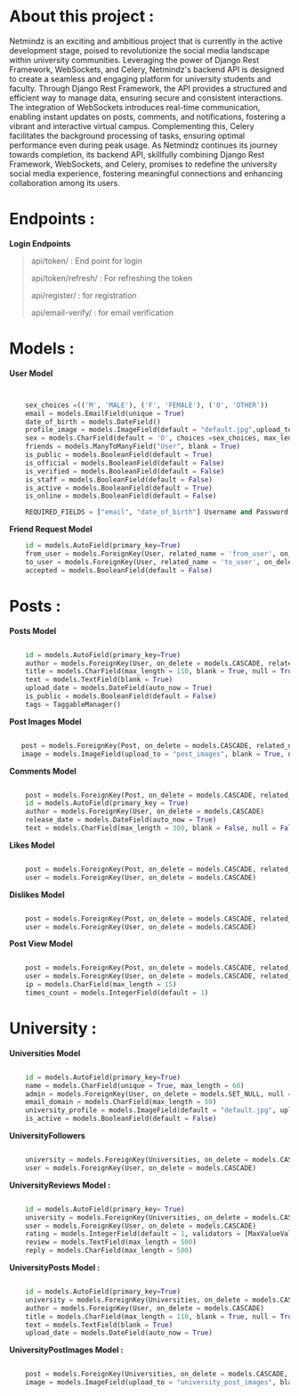 
# About this project :

Netmindz is an exciting and ambitious project that is currently in the active development stage, poised to revolutionize the social media landscape within university communities. Leveraging the power of Django Rest Framework, WebSockets, and Celery, Netmindz's backend API is designed to create a seamless and engaging platform for university students and faculty. Through Django Rest Framework, the API provides a structured and efficient way to manage data, ensuring secure and consistent interactions. The integration of WebSockets introduces real-time communication, enabling instant updates on posts, comments, and notifications, fostering a vibrant and interactive virtual campus. Complementing this, Celery facilitates the background processing of tasks, ensuring optimal performance even during peak usage. As Netmindz continues its journey towards completion, its backend API, skillfully combining Django Rest Framework, WebSockets, and Celery, promises to redefine the university social media experience, fostering meaningful connections and enhancing collaboration among its users.

# Endpoints :

**Login Endpoints**

   >api/token/  : End point for login
   >
   >api/token/refresh/ : For refreshing the token
   >
   >api/register/  : for registration
   >
   >api/email-verify/ : for email verification


# Models :
**User Model**

```python


    sex_choices =(('M', 'MALE'), ('F', 'FEMALE'), ('O', 'OTHER'))
    email = models.EmailField(unique = True)
    date_of_birth = models.DateField()
    profile_image = models.ImageField(default = "default.jpg",upload_to = "profile_pics")
    sex = models.CharField(default = 'O', choices =sex_choices, max_length = 1)
    friends = models.ManyToManyField("User", blank = True)
    is_public = models.BooleanField(default = True)
    is_official = models.BooleanField(default = False)
    is_verified = models.BooleanField(default = False)
    is_staff = models.BooleanField(default = False)
    is_active = models.BooleanField(default = True)
    is_online = models.BooleanField(default = False)

    REQUIRED_FIELDS = ["email", "date_of_birth"] Username and Password

```
**Friend Request Model**
```python
    id = models.AutoField(primary_key=True)
    from_user = models.ForeignKey(User, related_name = 'from_user', on_delete = models.CASCADE)
    to_user = models.ForeignKey(User, related_name = 'to_user', on_delete = models.CASCADE)
    accepted = models.BooleanField(default = False)

```

# Posts :

**Posts Model**

```python

    id = models.AutoField(primary_key=True)
    author = models.ForeignKey(User, on_delete = models.CASCADE, related_name = "posts")
    title = models.CharField(max_length = 110, blank = True, null = True)
    text = models.TextField(blank = True)
    upload_date = models.DateField(auto_now = True)
    is_public = models.BooleanField(default = False)
    tags = TaggableManager()
```

**Post Images Model**

```python

   post = models.ForeignKey(Post, on_delete = models.CASCADE, related_name = "post_images")
   image = models.ImageField(upload_to = "post_images", blank = True, null = True)
```


**Comments Model**

```python

    post = models.ForeignKey(Post, on_delete = models.CASCADE, related_name = "comments")
    id = models.AutoField(primary_key = True)
    author = models.ForeignKey(User, on_delete = models.CASCADE)
    release_date = models.DateField(auto_now = True)
    text = models.CharField(max_length = 300, blank = False, null = False)

```


**Likes Model**

```python

    post = models.ForeignKey(Post, on_delete = models.CASCADE, related_name = "likes")
    user = models.ForeignKey(User, on_delete = models.CASCADE)

```
**Dislikes Model**

```python

    post = models.ForeignKey(Post, on_delete = models.CASCADE, related_name = "dislikes")
    user = models.ForeignKey(User, on_delete = models.CASCADE)

```

**Post View Model**

```python

    post = models.ForeignKey(Post, on_delete = models.CASCADE, related_name = "views")
    user = models.ForeignKey(User, on_delete = models.CASCADE, related_name = "viewer")
    ip = models.CharField(max_length = 15)
    times_count = models.IntegerField(default = 1)

```

# University :

**Universities Model**
```python

    id = models.AutoField(primary_key=True)
    name = models.CharField(unique = True, max_length = 60)
    admin = models.ForeignKey(User, on_delete = models.SET_NULL, null = True)
    email_domain = models.CharField(max_length = 50)
    university_profile = models.ImageField(default = "default.jpg", upload_to = "universities_pic")
    is_active = models.BooleanField(default = False)

```

**UniversityFollowers**

```python

    university = models.ForeignKey(Universities, on_delete = models.CASCADE)
    user = models.ForeignKey(User, on_delete = models.CASCADE)

```

**UniversityReviews Model :**

```python

    id = models.AutoField(primary_key= True)
    university = models.ForeignKey(Universities, on_delete = models.CASCADE)
    user = models.ForeignKey(User, on_delete = models.CASCADE)
    rating = models.IntegerField(default = 1, validators = [MaxValueValidator(5), MinValueValidator(1)], blank = True)
    review = models.TextField(max_length = 500)
    reply = models.CharField(max_length = 500)

```

**UniversityPosts Model :**

```python

    id = models.AutoField(primary_key=True)
    university = models.ForeignKey(Universities, on_delete = models.CASCADE, related_name = "universities_posts")
    author = models.ForeignKey(User, on_delete = models.CASCADE)
    title = models.CharField(max_length = 110, blank = True, null = True)
    text = models.TextField(blank = True)
    upload_date = models.DateField(auto_now = True)

```

**UniversityPostImages Model :**

```python

    post = models.ForeignKey(Universities, on_delete = models.CASCADE, related_name = "university_post_images")
    image = models.ImageField(upload_to = "university_post_images", blank = True, null = True)


```
